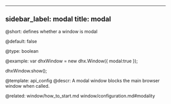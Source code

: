 
---
sidebar_label: modal
title: modal
---          

@short: 
defines whether a window is modal


@default:
false


@type: boolean

@example: 
var dhxWindow = new dhx.Window({
    modal:true
});

dhxWindow.show();


@template:	api_config
@descr: 
A modal window blocks the main browser window when called.

@related: window/how_to_start.md
window/configuration.md#modality
